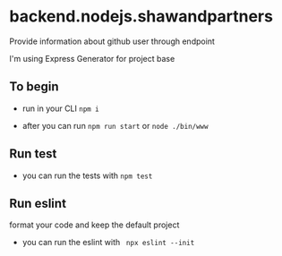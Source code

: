 # backend.nodejs.shawandpartners
Provide information about github user through endpoint 

I'm using Express Generator for project base

## To begin

- run in your CLI `npm i` 

- after you can run `npm run start` or `node ./bin/www`


## Run test

- you can run the tests with `npm test`


## Run eslint

format your code and keep the default project

- you can run the eslint with ` npx eslint --init`